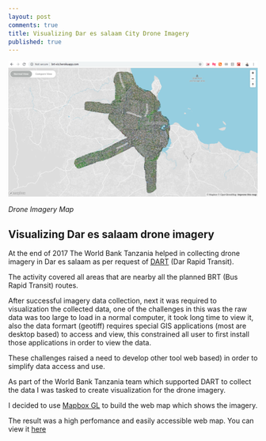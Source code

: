 ```yaml
---
layout: post
comments: true
title: Visualizing Dar es salaam City Drone Imagery
published: true
---
```



![](https://raw.githubusercontent.com/samweli/jekyll-now/master/images/dar-drone-imagery-viz.png)

_Drone Imagery Map_

## Visualizing Dar es salaam drone imagery
At the end of 2017 The World Bank Tanzania helped in collecting drone imagery in Dar es salaam as per request of 
[DART](https://www.dart.go.tz/) (Dar Rapid Transit).

The activity covered all areas that are nearby all the planned BRT (Bus Rapid Transit) routes.

After successful imagery data collection, next it was required to visualization the collected data, 
one of the challenges in this was the raw data was too large to load in a normal computer, it took long time to view it, also the data formart (geotiff) requires special GIS applications (most are desktop based) to access and view,
 this constrained all user to first install those applications in order to view the data. 

These challenges raised a need to develop other tool web based) in order to simplify data access and use.

As part of the World Bank Tanzania team which supported DART to collect the data I was tasked to create visualization for the drone imagery.

I decided to use [Mapbox GL](https://docs.mapbox.com/mapbox-gl-js/overview/) to build the web map which shows the imagery.

The result was a high perfomance and easily accessible web map. You can view it [here](http://brt-viz.herokuapp.com/)
